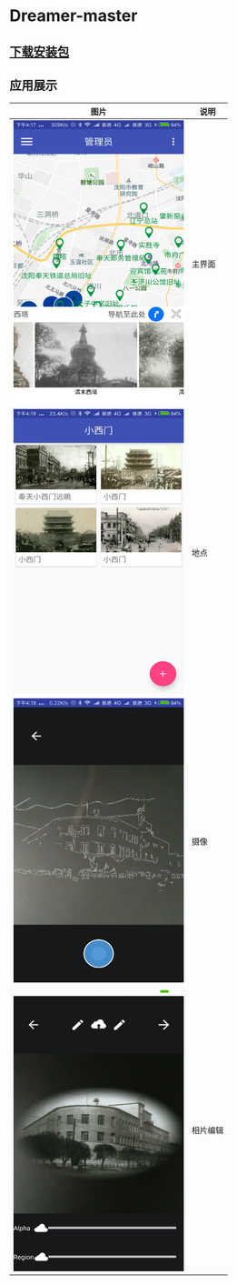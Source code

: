 # Dreamer-master
## [下载安装包](./app/app-release.apk)
## 应用展示
图片 | 说明
---- | ----
<img width="300" height="500" src="/jiemian/main.png"/> | 主界面 
<img width="300" height="500" src="/jiemian/place.png"/> | 地点 
<img width="300" height="500" src="/jiemian/takePhoto.png"/> | 摄像
<img width="300" height="500" src="/jiemian/editPhoto.png"/> | 相片编辑
